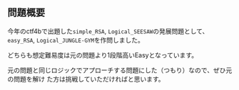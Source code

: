 ## 問題概要
今年のctf4bで出題した`simple_RSA`, `Logical_SEESAW`の発展問題として、`easy_RSA`, `Logical_JUNGLE-GYM`を作問しました。

どちらも想定難易度は元の問題より1段階高いEasyとなっています。

元の問題と同じロジックでアプローチする問題にした（つもり）なので、ぜひ元の問題を解け た方は挑戦していただければと思います。

